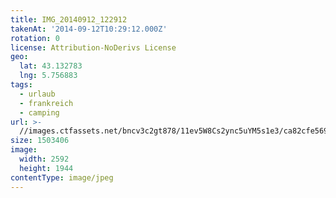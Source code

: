 ```yaml
---
title: IMG_20140912_122912
takenAt: '2014-09-12T10:29:12.000Z'
rotation: 0
license: Attribution-NoDerivs License
geo:
  lat: 43.132783
  lng: 5.756883
tags:
  - urlaub
  - frankreich
  - camping
url: >-
  //images.ctfassets.net/bncv3c2gt878/11ev5W8Cs2ync5uYM5s1e3/ca82cfe56978b5978c0357b663af9e70/img_20140912_122912_28312904035_o
size: 1503406
image:
  width: 2592
  height: 1944
contentType: image/jpeg
---
```


